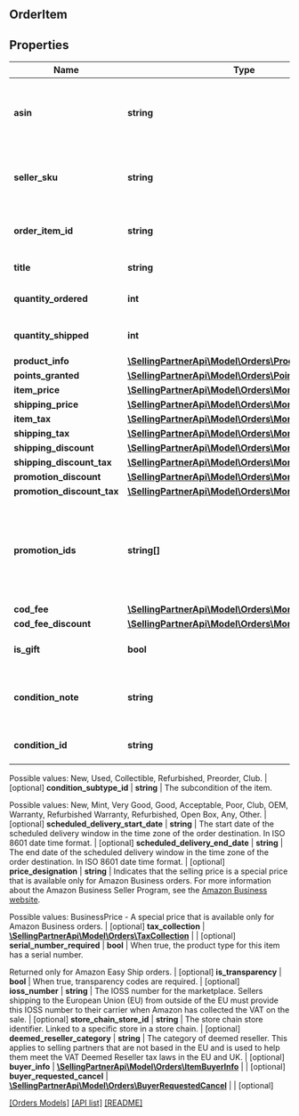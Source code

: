 ## OrderItem

## Properties

Name | Type | Description | Notes
------------ | ------------- | ------------- | -------------
**asin** | **string** | The Amazon Standard Identification Number (ASIN) of the item. |
**seller_sku** | **string** | The seller stock keeping unit (SKU) of the item. | [optional]
**order_item_id** | **string** | An Amazon-defined order item identifier. |
**title** | **string** | The name of the item. | [optional]
**quantity_ordered** | **int** | The number of items in the order. |
**quantity_shipped** | **int** | The number of items shipped. | [optional]
**product_info** | [**\SellingPartnerApi\Model\Orders\ProductInfoDetail**](ProductInfoDetail.md) |  | [optional]
**points_granted** | [**\SellingPartnerApi\Model\Orders\PointsGrantedDetail**](PointsGrantedDetail.md) |  | [optional]
**item_price** | [**\SellingPartnerApi\Model\Orders\Money**](Money.md) |  | [optional]
**shipping_price** | [**\SellingPartnerApi\Model\Orders\Money**](Money.md) |  | [optional]
**item_tax** | [**\SellingPartnerApi\Model\Orders\Money**](Money.md) |  | [optional]
**shipping_tax** | [**\SellingPartnerApi\Model\Orders\Money**](Money.md) |  | [optional]
**shipping_discount** | [**\SellingPartnerApi\Model\Orders\Money**](Money.md) |  | [optional]
**shipping_discount_tax** | [**\SellingPartnerApi\Model\Orders\Money**](Money.md) |  | [optional]
**promotion_discount** | [**\SellingPartnerApi\Model\Orders\Money**](Money.md) |  | [optional]
**promotion_discount_tax** | [**\SellingPartnerApi\Model\Orders\Money**](Money.md) |  | [optional]
**promotion_ids** | **string[]** | A list of promotion identifiers provided by the seller when the promotions were created. | [optional]
**cod_fee** | [**\SellingPartnerApi\Model\Orders\Money**](Money.md) |  | [optional]
**cod_fee_discount** | [**\SellingPartnerApi\Model\Orders\Money**](Money.md) |  | [optional]
**is_gift** | **bool** | When true, the item is a gift. | [optional]
**condition_note** | **string** | The condition of the item as described by the seller. | [optional]
**condition_id** | **string** | The condition of the item.

Possible values: New, Used, Collectible, Refurbished, Preorder, Club. | [optional]
**condition_subtype_id** | **string** | The subcondition of the item.

Possible values: New, Mint, Very Good, Good, Acceptable, Poor, Club, OEM, Warranty, Refurbished Warranty, Refurbished, Open Box, Any, Other. | [optional]
**scheduled_delivery_start_date** | **string** | The start date of the scheduled delivery window in the time zone of the order destination. In ISO 8601 date time format. | [optional]
**scheduled_delivery_end_date** | **string** | The end date of the scheduled delivery window in the time zone of the order destination. In ISO 8601 date time format. | [optional]
**price_designation** | **string** | Indicates that the selling price is a special price that is available only for Amazon Business orders. For more information about the Amazon Business Seller Program, see the [Amazon Business website](https://www.amazon.com/b2b/info/amazon-business). 

Possible values: BusinessPrice - A special price that is available only for Amazon Business orders. | [optional]
**tax_collection** | [**\SellingPartnerApi\Model\Orders\TaxCollection**](TaxCollection.md) |  | [optional]
**serial_number_required** | **bool** | When true, the product type for this item has a serial number.

Returned only for Amazon Easy Ship orders. | [optional]
**is_transparency** | **bool** | When true, transparency codes are required. | [optional]
**ioss_number** | **string** | The IOSS number for the marketplace. Sellers shipping to the European Union (EU) from outside of the EU must provide this IOSS number to their carrier when Amazon has collected the VAT on the sale. | [optional]
**store_chain_store_id** | **string** | The store chain store identifier. Linked to a specific store in a store chain. | [optional]
**deemed_reseller_category** | **string** | The category of deemed reseller. This applies to selling partners that are not based in the EU and is used to help them meet the VAT Deemed Reseller tax laws in the EU and UK. | [optional]
**buyer_info** | [**\SellingPartnerApi\Model\Orders\ItemBuyerInfo**](ItemBuyerInfo.md) |  | [optional]
**buyer_requested_cancel** | [**\SellingPartnerApi\Model\Orders\BuyerRequestedCancel**](BuyerRequestedCancel.md) |  | [optional]

[[Orders Models]](../) [[API list]](../../Api) [[README]](../../../README.md)
